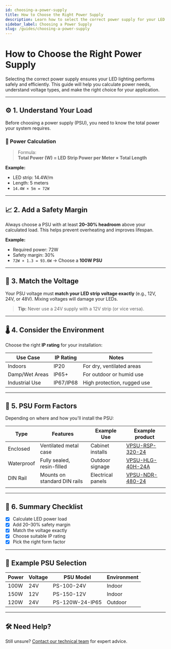 ```yaml
---
id: choosing-a-power-supply
title: How to Choose the Right Power Supply
description: Learn how to select the correct power supply for your LED lighting setup.
sidebar_label: Choosing a Power Supply
slug: /guides/choosing-a-power-supply
---
```


# How to Choose the Right Power Supply

Selecting the correct power supply ensures your LED lighting performs safely and efficiently. This guide will help you calculate power needs, understand voltage types, and make the right choice for your application.

---

## ⚙️ 1. Understand Your Load

Before choosing a power supply (PSU), you need to know the total power your system requires.

### 🔢 Power Calculation

> Formula:  
> **Total Power (W) = LED Strip Power per Meter × Total Length**

**Example:**
- LED strip: 14.4W/m  
- Length: 5 meters  
- `14.4W × 5m = 72W`

---

## 📈 2. Add a Safety Margin

Always choose a PSU with at least **20–30% headroom** above your calculated load. This helps prevent overheating and improves lifespan.

**Example:**
- Required power: 72W  
- Safety margin: 30%  
- `72W × 1.3 = 93.6W` → Choose a **100W PSU**

---

## 🔌 3. Match the Voltage

Your PSU voltage must **match your LED strip voltage exactly** (e.g., 12V, 24V, or 48V). Mixing voltages will damage your LEDs.

> **Tip:** Never use a 24V supply with a 12V strip (or vice versa).

---

## 🌡 4. Consider the Environment

Choose the right **IP rating** for your installation:

| Use Case        | IP Rating | Notes                        |
|-----------------|-----------|------------------------------|
| Indoors         | IP20      | For dry, ventilated areas    |
| Damp/Wet Areas  | IP65+     | For outdoor or humid use     |
| Industrial Use  | IP67/IP68 | High protection, rugged use  |

---

## 🔌 5. PSU Form Factors

Depending on where and how you'll install the PSU:

| Type         | Features                          | Example Use        | Example product |
|--------------|-----------------------------------|--------------------|-----------------|
| Enclosed     | Ventilated metal case              | Cabinet installs   |<a href="https://vivalyte.com/product/vpsu-rsp-320-24/" target="_blank" rel="noopener noreferrer">VPSU-RSP-320-24</a>
| Waterproof   | Fully sealed, resin-filled         | Outdoor signage    | <a href="https://vivalyte.com/product/vpsu-hlg-40h-24a/" target="_blank" rel="noopener noreferrer">VPSU-HLG-40H-24A</a>|
| DIN Rail     | Mounts on standard DIN rails       | Electrical panels  |<a href="https://vivalyte.com/product/vpsu-ndr-480-2" target="_blank" rel="noopener noreferrer">VPSU-NDR-480-24
</a>|

---

## 🧠 6. Summary Checklist

- [x] Calculate LED power load  
- [x] Add 20–30% safety margin  
- [x] Match the voltage exactly  
- [x] Choose suitable IP rating  
- [x] Pick the right form factor  

---

## 🧰 Example PSU Selection

| Power | Voltage | PSU Model        | Environment |
|-------|---------|------------------|-------------|
| 100W  | 24V     | PS-100-24V       | Indoor      |
| 150W  | 12V     | PS-150-12V       | Indoor      |
| 120W  | 24V     | PS-120W-24-IP65  | Outdoor     |

---

## 🛠 Need Help?

Still unsure? [Contact our technical team](mailto:support@vivalyte.com) for expert advice.
